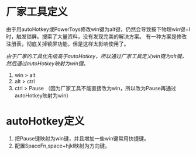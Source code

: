 # 厂家工具定义

由于用autoHotkey或PowerToys修改win键为alt键，仍然会导致按下物理win键+l时，触发锁屏。搜索了大量资料，没有发现完美的解决方案。 有一种方案是修改注册表，彻底关掉锁屏功能，但是这样太影响使用了。

*由于厂家的工具优先级高于autoHotkey，所以通过厂家工具定义win键为alt键，然后通过autoHotkey映射为win键。*

1. win > alt
2. alt > ctrl
3. ctrl > Pause （因为厂家工具不能直接改为win，所以改为Pause再通过autoHotkey映射为win）



# autoHotkey定义
1. 把Pause键映射为win键，并且增加一些win键常用快捷键。
2. 配置SpaceFn,space+hjkl映射为方向键。
